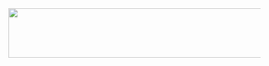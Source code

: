 
<img  width=3000px height=100px src= https://steamuserimages-a.akamaihd.net/ugc/779606193191492986/AC6768B668CDCA9001D097BB3B50C8B1AA4ADEFA/ >
